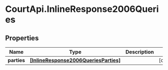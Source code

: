 # CourtApi.InlineResponse2006Queries

## Properties
Name | Type | Description | Notes
------------ | ------------- | ------------- | -------------
**parties** | [**[InlineResponse2006QueriesParties]**](InlineResponse2006QueriesParties.md) |  | [optional] 


